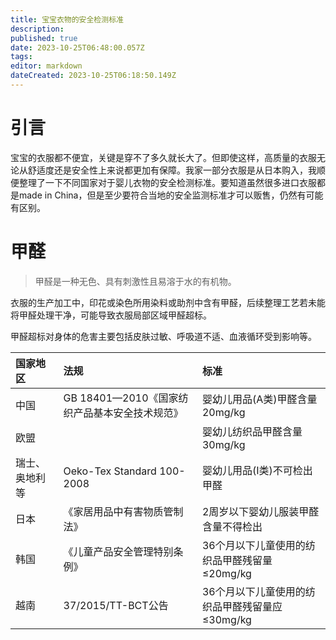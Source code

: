 ```yaml
---
title: 宝宝衣物的安全检测标准
description: 
published: true
date: 2023-10-25T06:48:00.057Z
tags: 
editor: markdown
dateCreated: 2023-10-25T06:18:50.149Z
---
```


# 引言
宝宝的衣服都不便宜，关键是穿不了多久就长大了。但即使这样，高质量的衣服无论从舒适度还是安全性上来说都更加有保障。我家一部分衣服是从日本购入，我顺便整理了一下不同国家对于婴儿衣物的安全检测标准。要知道虽然很多进口衣服都是made in China，但是至少要符合当地的安全监测标准才可以贩售，仍然有可能有区别。

# 甲醛
> 甲醛是一种无色、具有刺激性且易溶于水的有机物。

 衣服的生产加工中，印花或染色所用染料或助剂中含有甲醛，后续整理工艺若未能将甲醛处理干净，可能导致衣服局部区域甲醛超标。
 
 甲醛超标对身体的危害主要包括皮肤过敏、呼吸道不适、血液循环受到影响等。
 
| 国家地区 | 法规 | 标准 |
| :---- | :---- | :---- |
| 中国 | GB 18401—2010《国家纺织产品基本安全技术规范》 | 婴幼儿用品(A类)甲醛含量20mg/kg |
| 欧盟 |       | 婴幼儿纺织品甲醛含量30mg/kg |
| 瑞士、奥地利等 | Oeko-Tex Standard 100-2008 | 婴幼儿用品(I类)不可检出甲醛 |
| 日本 | 《家居用品中有害物质管制法》 | 2周岁以下婴幼儿服装甲醛含量不得检出 |
| 韩国 | 《儿童产品安全管理特别条例》 | 36个月以下儿童使用的纺织品甲醛残留量≤20mg/kg |
| 越南 | 37/2015/TT-BCT公告 | 36个月以下儿童使用的纺织品甲醛残留量应≤30mg/kg |
